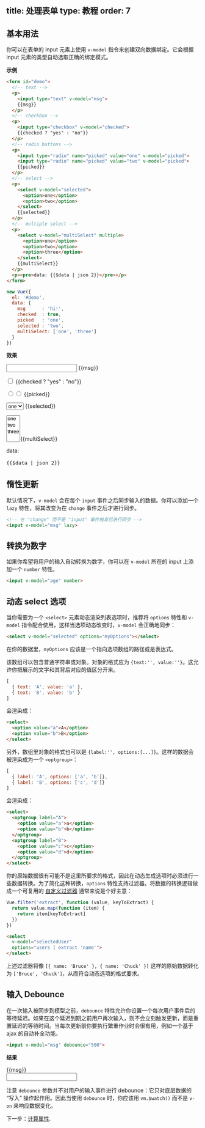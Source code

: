 title: 处理表单
type: 教程
order: 7
---

## 基本用法

你可以在表单的 input 元素上使用 `v-model` 指令来创建双向数据绑定。它会根据 input 元素的类型自动选取正确的绑定模式。

**示例**

``` html
<form id="demo">
  <!-- text -->
  <p>
    <input type="text" v-model="msg">
    {{msg}}
  </p>
  <!-- checkbox -->
  <p>
    <input type="checkbox" v-model="checked">
    {{checked ? "yes" : "no"}}
  </p>
  <!-- radio buttons -->
  <p>
    <input type="radio" name="picked" value="one" v-model="picked">
    <input type="radio" name="picked" value="two" v-model="picked">
    {{picked}}
  </p>
  <!-- select -->
  <p>
    <select v-model="selected">
      <option>one</option>
      <option>two</option>
    </select>
    {{selected}}
  </p>
  <!-- multiple select -->
  <p>
    <select v-model="multiSelect" multiple>
      <option>one</option>
      <option>two</option>
      <option>three</option>
    </select>
    {{multiSelect}}
  </p>
  <p><pre>data: {{$data | json 2}}</pre></p>
</form>
```

``` js
new Vue({
  el: '#demo',
  data: {
    msg      : 'hi!',
    checked  : true,
    picked   : 'one',
    selected : 'two',
    multiSelect: ['one', 'three']
  }
})
```

**效果**

<form id="demo"><p><input type="text" v-model="msg"> {&#123;msg&#125;}</p><p><input type="checkbox" v-model="checked"> {&#123;checked ? &quot;yes&quot; : &quot;no&quot;&#125;}</p><p><input type="radio" v-model="picked" name="picked" value="one"><input type="radio" v-model="picked" name="picked" value="two"> {&#123;picked&#125;}</p><p><select v-model="selected"><option>one</option><option>two</option></select> {&#123;selected&#125;}</p><p><select v-model="multiSelect" multiple><option>one</option><option>two</option><option>three</option></select>{&#123;multiSelect&#125;}</p><p>data:<pre style="font-size:13px;background:transparent;line-height:1.5em">{&#123;$data | json 2&#125;}</pre></p></form>
<script>
new Vue({
  el: '#demo',
  data: {
    msg      : 'hi!',
    checked  : true,
    picked   : 'one',
    selected : 'two',
    multiSelect: ['one', 'three']
  }
})
</script>

## 惰性更新

默认情况下，`v-model` 会在每个 `input` 事件之后同步输入的数据。你可以添加一个 `lazy` 特性，将其改变为在 `change` 事件之后才进行同步。

``` html
<!-- 在 "change" 而不是 "input" 事件触发后进行同步 -->
<input v-model="msg" lazy>
```

## 转换为数字

如果你希望将用户的输入自动转换为数字，你可以在 `v-model` 所在的 input 上添加一个 `number` 特性。

``` html
<input v-model="age" number>
```

## 动态 select 选项

当你需要为一个 `<select>` 元素动态渲染列表选项时，推荐将 `options` 特性和 `v-model` 指令配合使用，这样当选项动态改变时，`v-model` 会正确地同步：

``` html
<select v-model="selected" options="myOptions"></select>
```

在你的数据里，`myOptions` 应该是一个指向选项数组的路径或是表达式。

该数组可以包含普通字符串或对象。对象的格式应为 `{text:'', value:''}`。这允许你把展示的文字和其背后对应的值区分开来。

``` js
[
  { text: 'A', value: 'a' },
  { text: 'B', value: 'b' }
]
```

会渲染成：

``` html
<select>
  <option value="a">A</option>
  <option value="b">B</option>
</select>
```

另外，数组里对象的格式也可以是 `{label:'', options:[...]}`。这样的数据会被渲染成为一个 `<optgroup>`：

``` js
[
  { label: 'A', options: ['a', 'b']},
  { label: 'B', options: ['c', 'd']}
]
```

会渲染成：

``` html
<select>
  <optgroup label="A">
    <option value="a">a</option>
    <option value="b">b</option>
  </optgroup>
  <optgroup label="B">
    <option value="c">c</option>
    <option value="d">d</option>
  </optgroup>
</select>
```

你的原始数据很有可能不是这里所要求的格式，因此在动态生成选项时必须进行一些数据转换。为了简化这种转换，`options` 特性支持过滤器。将数据的转换逻辑做成一个可复用的 [自定义过滤器](/guide/custom-filter.html) 通常来说是个好主意：

``` js
Vue.filter('extract', function (value, keyToExtract) {
  return value.map(function (item) {
    return item[keyToExtract]
  })
})
```

``` html
<select
  v-model="selectedUser"
  options="users | extract 'name'">
</select>
```

上述过滤器将像 `[{ name: 'Bruce' }, { name: 'Chuck' }]` 这样的原始数据转化为 `['Bruce', 'Chuck']`，从而符合动态选项的格式要求。

## 输入 Debounce

在一次输入被同步到模型之前，`debounce` 特性允许你设置一个每次用户事件后的等待延迟。如果在这个延迟到期之前用户再次输入，则不会立刻触发更新，而是重置延迟的等待时间。当每次更新前你要执行繁重作业时会很有用，例如一个基于 ajax 的自动补全功能。

``` html
<input v-model="msg" debounce="500">
```

**结果**

<div id="debounce-demo" class="demo">{&#123;msg&#125;}<br><input v-model="msg" debounce="500"></div>
<script>
new Vue({
  el:'#debounce-demo',
  data: { msg: 'edit me' }
})
</script>

注意 `debounce` 参数并不对用户的输入事件进行 debounce：它只对底层数据的 “写入” 操作起作用。因此当使用 `debounce` 时，你应该用 `vm.$watch()` 而不是 `v-on` 来响应数据变化。

下一步：[计算属性](../guide/computed.html).
